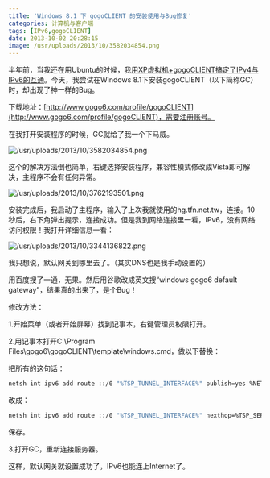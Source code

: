 ```yaml
---
title: 'Windows 8.1 下 gogoCLIENT 的安装使用与Bug修复'
categories: 计算机与客户端
tags: [IPv6,gogoCLIENT]
date: 2013-10-02 20:28:15
image: /usr/uploads/2013/10/3582034854.png
---
```

半年前，当我还在用Ubuntu的时候，我[用XP虚拟机+gogoCLIENT搞定了IPv4与IPv6的互通](/article/modify-computer/ipv4-ipv6-porting.lantian)。今天，我尝试在Windows 8.1下安装gogoCLIENT（以下简称GC）时，却出现了神一样的Bug。

下载地址：[http://www.gogo6.com/profile/gogoCLIENT](http://www.gogo6.com/profile/gogoCLIENT)，需要注册账号。

在我打开安装程序的时候，GC就给了我一个下马威。

![/usr/uploads/2013/10/3582034854.png](../../../../usr/uploads/2013/10/3582034854.png)

这个的解决方法倒也简单，右键选择安装程序，兼容性模式修改成Vista即可解决，主程序不会有任何异常。

![/usr/uploads/2013/10/3762193501.png](../../../../usr/uploads/2013/10/3762193501.png)

安装完成后，我启动了主程序，输入了上次我就使用的hg.tfn.net.tw，连接。10秒后，右下角弹出提示，连接成功。但是我到网络连接里一看，IPv6，没有网络访问权限！我打开详细信息一看：

![/usr/uploads/2013/10/3344136822.png](../../../../usr/uploads/2013/10/3344136822.png)

我只想说，默认网关到哪里去了。（其实DNS也是我手动设置的）

用百度搜了一通，无果。然后用谷歌改成英文搜“windows gogo6 default gateway”，结果真的出来了，是个Bug！

修改方法：

1.开始菜单（或者开始屏幕）找到记事本，右键管理员权限打开。

2.用记事本打开C:\Program Files\gogo6\gogoCLIENT\template\windows.cmd，做以下替换：

把所有的这句话：

```bash
netsh int ipv6 add route ::/0 "%TSP_TUNNEL_INTERFACE%" publish=yes %NETSH_PERS% > NUL
```

改成：

```bash
netsh int ipv6 add route ::/0 "%TSP_TUNNEL_INTERFACE%" nexthop=%TSP_SERVER_ADDRESS_IPV6%  publish=yes %NETSH_PERS% > NUL
```

保存。

3.打开GC，重新连接服务器。

这样，默认网关就设置成功了，IPv6也能连上Internet了。
